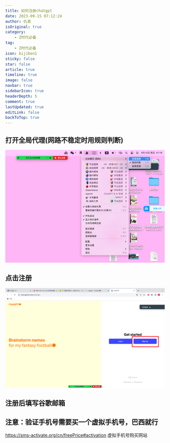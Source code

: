```yaml
---
title: 如何注册chatgpt
date: 2023-09-15 07:12:24
author: 仇真
isOriginal: true
category: 
    - Z时代必备
tag:
    - Z时代必备
icon: bijiben1
sticky: false
star: false
article: true
timeline: true
image: false
navbar: true
sidebarIcon: true
headerDepth: 5
comment: true
lastUpdated: true
editLink: false
backToTop: true
---
```


## 打开全局代理(网路不稳定时用规则判断)

![image-20230915071649520](./chatgpt-register.assets/image-20230915071649520.png)

## 点击注册

![image-20230915072318899](./chatgpt-register.assets/image-20230915072318899.png)

## 注册后填写谷歌邮箱

## 注意：验证手机号需要买一个虚拟手机号，巴西就行

https://sms-activate.org/cn/freePrice#activation 虚拟手机号购买网站
